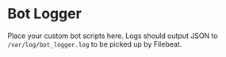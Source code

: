 # Bot Logger
Place your custom bot scripts here. Logs should output JSON to `/var/log/bot_logger.log` to be picked up by Filebeat.
